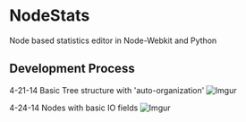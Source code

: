 # NodeStats

Node based statistics editor in Node-Webkit and Python

## Development Process

4-21-14 Basic Tree structure with 'auto-organization'
![Imgur](http://i.imgur.com/3mkdL8u.png)

4-24-14 Nodes with basic IO fields
![Imgur](http://i.imgur.com/dbD36If.png)
